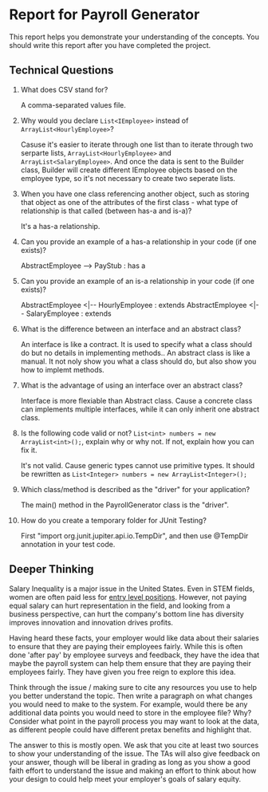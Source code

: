 # Report for Payroll Generator

This report helps you demonstrate your understanding of the concepts. You should write this report after you have completed the project. 

## Technical Questions

1. What does CSV stand for? 

   A comma-separated values file.

2. Why would you declare `List<IEmployee>` instead of `ArrayList<HourlyEmployee>`?

    Casuse it's easier to iterate through one list than to iterate through two serparte lists, `ArrayList<HourlyEmployee>` and `ArrayList<SalaryEmployee>`. And once the data is sent to the Builder class, Builder will create different IEmployee objects based on the employee type, so it's not necessary to create two seperate lists.

3. When you have one class referencing another object, such as storing that object as one of the attributes of the first class - what type of relationship is that called (between has-a and is-a)?

    It's a has-a relationship.

4. Can you provide an example of a has-a relationship in your code (if one exists)?

    AbstractEmployee --> PayStub : has a

5. Can you provide an example of an is-a relationship in your code (if one exists)?

    AbstractEmployee <|-- HourlyEmployee : extends
    AbstractEmployee <|-- SalaryEmployee : extends 

6. What is the difference between an interface and an abstract class?

    An interface is like a contract. It is used to specify what a class should do but no details in implementing methods..
    An abstract class is like a manual. It not noly show you what a class should do, but also show you how to implemt methods.

7. What is the advantage of using an interface over an abstract class?

    Interface is more flexiable than Abstract class. Cause a concrete class can implements multiple interfaces, while it can only inherit one abstract class.

8. Is the following code valid or not? `List<int> numbers = new ArrayList<int>();`, explain why or why not. If not, explain how you can fix it. 

    It's not valid. Cause generic types cannot use primitive types. It should be rewritten as `List<Integer> numbers = new ArrayList<Integer>();`

9. Which class/method is described as the "driver" for your application? 

    The main() method in the PayrollGenerator class is the "driver".

10. How do you create a temporary folder for JUnit Testing? 

    First "import org.junit.jupiter.api.io.TempDir", and then use @TempDir annotation in your test code.

## Deeper Thinking 

Salary Inequality is a major issue in the United States. Even in STEM fields, women are often paid less for [entry level positions](https://www.gsb.stanford.edu/insights/whats-behind-pay-gap-stem-jobs). However, not paying equal salary can hurt representation in the field, and looking from a business perspective, can hurt the company's bottom line has diversity improves innovation and innovation drives profits. 

Having heard these facts, your employer would like data about their salaries to ensure that they are paying their employees fairly. While this is often done 'after pay' by employee surveys and feedback, they have the idea that maybe the payroll system can help them ensure that they are paying their employees fairly. They have given you free reign to explore this idea.

Think through the issue / making sure to cite any resources you use to help you better understand the topic. Then write a paragraph on what changes you would need to make to the system. For example, would there be any additional data points you would need to store in the employee file? Why? Consider what point in the payroll process you may want to look at the data, as different people could have different pretax benefits and highlight that. 

The answer to this is mostly open. We ask that you cite at least two sources to show your understanding of the issue. The TAs will also give feedback on your answer, though will be liberal in grading as long as you show a good faith effort to understand the issue and making an effort to think about how your design to could help meet your employer's goals of salary equity. 
